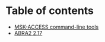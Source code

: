 # Table of contents

* [MSK-ACCESS command-line tools](README.md)
* [ABRA2 2.17](../abra2_2.17/README.md)
